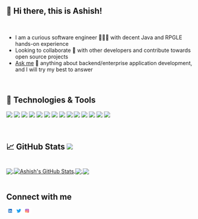 ## 👋 Hi there, this is Ashish!

<br/>

- I am a curious software engineer 👨🏻‍💻 with decent Java and RPGLE hands-on experience
- Looking to collaborate 👯 with other developers and contribute towards open source projects
- [Ask me][askme] 💬 anything about backend/enterprise application development, and I will try my best to answer

<br/>

## 🔧 Technologies & Tools
![](https://img.shields.io/badge/OS-Linux-informational?style=plastic&logo=linux&logoColor=white&color=blue)
![](https://img.shields.io/badge/Editor-IntelliJ_IDEA-informational?style=plastic&logo=intellij-idea&logoColor=white&color=blue)
![](https://img.shields.io/badge/Editor-VS_Code-informational?style=plastic&logo=Visual-Studio-Code&logoColor=white&color=blue)
![](https://img.shields.io/badge/FrameWork-SpringBoot-informational?style=plastic&logo=Spring&logoColor=white&color=blue)
![](https://img.shields.io/badge/Code-Java-informational?style=plastic&logo=Java&logoColor=white&color=blue)
![](https://img.shields.io/badge/Code-Python-informational?style=plastic&logo=python&logoColor=white&color=blue)
![](https://img.shields.io/badge/Code-JavaScript-informational?style=plastic&logo=javascript&logoColor=white&color=blue)
![](https://img.shields.io/badge/Code-TypeScript-informational?style=plastic&logo=TypeScript&logoColor=white&color=blue)
![](https://img.shields.io/badge/MarkupLang-HTML5-informational?style=plastic&logo=html5&logoColor=white&color=blue)
![](https://img.shields.io/badge/Code-CSS-informational?style=plastic&logo=CSS3&logoColor=white&color=blue)
![](https://img.shields.io/badge/Tools-Docker-informational?style=plastic&logo=docker&logoColor=white&color=blue)
![](https://img.shields.io/badge/Tools-Kubernetes-informational?style=plastic&logo=kubernetes&logoColor=white&color=blue)
![](https://img.shields.io/badge/Database-Oracle-informational?style=plastic&logo=oracle&logoColor=white&color=blue)
![](https://img.shields.io/badge/Database-DB2-informational?style=plastic&logo=IBM&logoColor=white&color=blue)

<br>

## 📈 GitHub Stats ![](https://visitor-badge.glitch.me/badge?page_id=arsatapathy.arsatapathy)

<br>

<a href="https://github.com/arsatapathy">
  <img align="center" src="https://github-readme-stats.vercel.app/api/top-langs/?username=arsatapathy&title_color=ffffff&text_color=c9cacc&icon_color=blue&bg_color=1d1f21&langs_count=3" />
</a>
<a href="https://github.com/arsatapathy">
  <img align="center" src="https://github-readme-stats.vercel.app/api?username=arsatapathy&show_icons=true&line_height=27&count_private=true&title_color=ffffff&text_color=c9cacc&icon_color=blue&bg_color=1d1f21" alt="Ashish's GitHub Stats" />
</a>

<a href="https://github.com/arsatapathy/spring-boot-jpa-demo">
  <img align="center" src="https://github-readme-stats.vercel.app/api/pin/?username=arsatapathy&repo=spring-boot-jpa-demo&title_color=ffffff&text_color=c9cacc&icon_color=2bbc8a&bg_color=1d1f21" />
</a>


<a href="https://github.com/arsatapathy/spring-security-demo">
  <img align="center" src="https://github-readme-stats.vercel.app/api/pin/?username=arsatapathy&repo=spring-security-demo&title_color=ffffff&text_color=c9cacc&icon_color=2bbc8a&bg_color=1d1f21" />
</a>    

<br>
<br>

## Connect with me 
[<img align="left" alt="arsatapathy | LinkedIn" width="22px" src="./Assets/LinkedIn.svg" />][linkedin]
[<img align="left" alt="arsatapathy | Twitter" width="22px" src="./Assets/Twitter.svg" />][twitter]
[<img align="left" alt="arsatapathy | Instagram" width="22px" src="./Assets/Instagram.svg" />][instagram]

<br/>
<br/>
<br/>

<!-- ![My github stats][githubstats] -->

[linkedin]: https://linkedin.com/in/arsatapathy
[twitter]: https://twitter.com/arsatapathy
[instagram]: https://instagram.com/arsatapathy
[askme]: https://github.com/arsatapathy/arsatapathy/issues
<!-- [githubstats]: https://github-readme-stats.vercel.app/api?username=arsatapathy&show_icons=true -->
